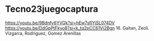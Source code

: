 # Tecno23juegocaptura
https://youtu.be/9Bdnfy6YVGk?si=hEw7sflYjSL074DV
https://youtu.be/DdGpPtFkyo8?si=k_tq2pCC61Vj2Bgn
16. Gaitan, Zeoli. Vizgarra, Rodriguez, Gomez Arenillas
